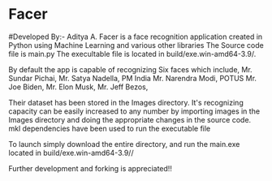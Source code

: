 # Facer
#Developed By:- Aditya A.
Facer is a face recognition application created in Python using Machine Learning and various other libraries
The Source code file is main.py 
The execultable file is located in build/exe.win-amd64-3.9/.

By default the app is capable of recognizing Six faces which include,
Mr. Sundar Pichai,
Mr. Satya Nadella,
PM India Mr. Narendra Modi,
POTUS Mr. Joe Biden,
Mr. Elon Musk,
Mr. Jeff Bezos,

Their dataset has been stored in the Images directory.
It's recognizing capacity can be easily increased to any number by importing images in the Images directory and doing the appropriate changes in the source code.
mkl dependencies have been used to run the executable file


To launch simply download the entire directory, and run the main.exe located in build/exe.win-amd64-3.9//

Further development and forking is appreciated!!
                                                                
                                                                
